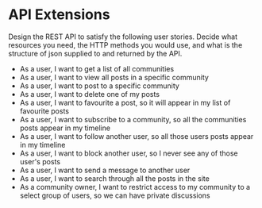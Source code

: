 # API Extensions

Design the REST API to satisfy the following user stories. Decide what resources you need, the HTTP methods you would use, and what is the structure of json supplied to and returned by the API.

* As a user, I want to get a list of all communities
* As a user, I want to view all posts in a specific community
* As a user, I want to post to a specific community
* As a user, I want to delete one of my posts
* As a user, I want to favourite a post, so it will appear in my list of favourite posts
* As a user, I want to subscribe to a community, so all the communities posts appear in my timeline
* As a user, I want to follow another user, so all those users posts appear in my timeline
* As a user, I want to block another user, so I never see any of those user's posts
* As a user, I want to send a message to another user
* As a user, I want to search through all the posts in the site
* As a community owner, I want to restrict access to my community to a select group of users, so we can have private discussions
